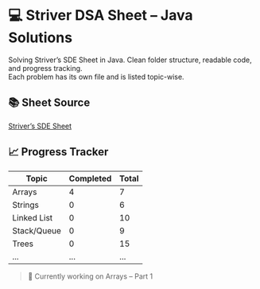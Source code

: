 # 💻 Striver DSA Sheet – Java Solutions

Solving Striver’s SDE Sheet in Java. Clean folder structure, readable code, and progress tracking.  
Each problem has its own file and is listed topic-wise.

## 📚 Sheet Source  
[Striver’s SDE Sheet](https://takeuforward.org/interviews/strivers-sde-sheet-top-coding-interview-problems/)

## 📈 Progress Tracker

| Topic        | Completed | Total |
|--------------|-----------|-------|
| Arrays       | 4         | 7     |
| Strings      | 0         | 6     |
| Linked List  | 0         | 10    |
| Stack/Queue  | 0         | 9     |
| Trees        | 0         | 15    |
| ...          | ...       | ...   |

> 📌 Currently working on Arrays – Part 1
